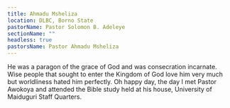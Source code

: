 ```yaml
---
title: Ahmadu Msheliza
location: DLBC, Borno State
pastorName: Pastor Solomon B. Adeleye
sectionName: ""
headless: true
pastorsName: Pastor Ahmadu Msheliza
---
```

He was a paragon of the grace of God and was consecration incarnate. Wise people that sought to enter the Kingdom of God love him very much but worldliness hated him perfectly. Oh happy day, the day I met Pastor Awokoya and attended the Bible study held at his house, University of Maiduguri Staff Quarters.